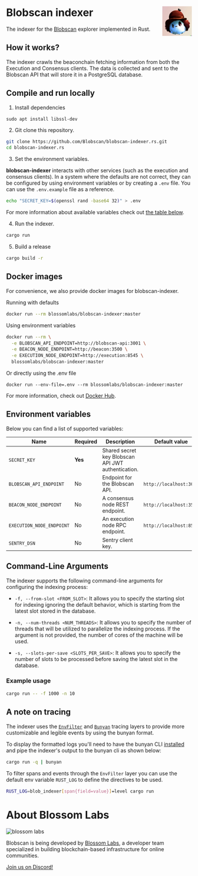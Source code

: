 # Blobscan indexer <a href="#"><img align="right" src=".github/assets/blobi.jpeg" height="80px" /></a>

The indexer for the [Blobscan](https://github.com/Blobscan/blobscan) explorer implemented in Rust.

## How it works?

The indexer crawls the beaconchain fetching information from both the Execution and Consensus clients. The data is collected and sent to the Blobscan API that will store it in a PostgreSQL database.

## Compile and run locally

1. Install dependencies

```
sudo apt install libssl-dev
```

2. Git clone this repository.

```bash
git clone https://github.com/Blobscan/blobscan-indexer.rs.git
cd blobscan-indexer.rs
```

3. Set the environment variables.

**blobscan-indexer** interacts with other services (such as the execution and consensus clients). In a system where the defaults are not correct, they can be configured
by using environment variables or by creating a `.env` file. You can use the `.env.example` file as a reference.

```bash
echo "SECRET_KEY=$(openssl rand -base64 32)" > .env
```

For more information about available variables check out [the table below](#environment-variables).

4. Run the indexer.

```bash
cargo run
```

5. Build a release

```bash
cargo build -r
```

## Docker images

For convenience, we also provide docker images for blobscan-indexer.

Running with defaults

```bash
docker run --rm blossomlabs/blobscan-indexer:master
```

Using environment variables

```bash
docker run --rm \
  -e BLOBSCAN_API_ENDPOINT=http://blobscan-api:3001 \
  -e BEACON_NODE_ENDPOINT=http://beacon:3500 \
  -e EXECUTION_NODE_ENDPOINT=http://execution:8545 \
  blossomlabs/blobscan-indexer:master
```

Or directly using the .env file

```
docker run --env-file=.env --rm blossomlabs/blobscan-indexer:master
```

For more information, check out [Docker Hub](https://hub.docker.com/r/blossomlabs/blobscan-indexer).

## Environment variables

Below you can find a list of supported variables:

| Name                      | Required | Description                                        | Default value           |
| ------------------------- | -------- | -------------------------------------------------- | ----------------------- |
| `SECRET_KEY`              | **Yes**  | Shared secret key Blobscan API JWT authentication. |                         |
| `BLOBSCAN_API_ENDPOINT`   | No       | Endpoint for the Blobscan API.                     | `http://localhost:3001` |
| `BEACON_NODE_ENDPOINT`    | No       | A consensus node REST endpoint.                    | `http://localhost:3500` |
| `EXECUTION_NODE_ENDPOINT` | No       | An execution node RPC endpoint.                    | `http://localhost:8545` |
| `SENTRY_DSN`              | No       | Sentry client key.                                 |                         |

## Command-Line Arguments

The indexer supports the following command-line arguments for configuring the indexing process:

- `-f, --from-slot <FROM_SLOT>`: It allows you to specify the starting slot for indexing ignoring the default behavior, which is starting from the latest slot stored in the database.

- `-n, --num-threads <NUM_THREADS>`: It allows you to specify the number of threads that will be utilized to parallelize the indexing process. If the argument is not provided, the number of cores of the machine will be used.
- `-s, --slots-per-save <SLOTS_PER_SAVE>`: It allows you to specify the number of slots to be processed before saving the latest slot in the database.

### Example usage

```sh
cargo run -- -f 1000 -n 10
```

## A note on tracing

The indexer uses the [`EnvFilter`](https://docs.rs/tracing-subscriber/latest/tracing_subscriber/filter/struct.EnvFilter.html) and [`Bunyan`](https://docs.rs/tracing-bunyan-formatter/0.1.6/tracing_bunyan_formatter/struct.BunyanFormattingLayer.html) tracing layers to provide more customizable and legible events by using the bunyan format.

To display the formatted logs you'll need to have the bunyan CLI [installed](https://github.com/LukeMathWalker/bunyan#how-to-install) and pipe the indexer's output to the bunyan cli as shown below:

```sh
cargo run -q | bunyan
```

To filter spans and events through the `EnvFilter` layer you can use the default env variable `RUST_LOG` to define the directives to be used.

```sh
RUST_LOG=blob_indexer[span{field=value}]=level cargo run
```

# About Blossom Labs

![blossom labs](https://blossom.software/img/logo.svg)

Blobscan is being developed by [Blossom Labs](https://blossom.software/), a developer team specialized in building blockchain-based infrastructure for online communities.

[Join us on Discord!](https://discordapp.com/invite/fmqrqhkjHY/)
